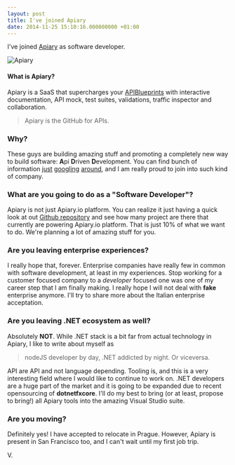 ```yaml
---
layout: post
title: I've joined Apiary
date: 2014-11-25 15:10:16.000000000 +01:00
---
```

I've joined [Apiary](https://www.apiary.io) as software developer.

![Apiary](https://trello-attachments.s3.amazonaws.com/54746c9ecf320a07c1c6a310/174x54/7e593e9ec7ac9aaf6aab38f35c98056d/logotype-apiary-cb8fa3918bdf3961.png)

#### What is Apiary? 

Apiary is a SaaS that supercharges your [APIBlueprints](http://apiblueprint.org) with interactive documentation, API mock, test suites, validations, traffic inspector and collaboration.

> Apiary is the GitHub for APIs.

### Why?

These guys are building amazing stuff and promoting a completely new way to build software: **A**pi **D**riven **D**evelopment. You can find bunch of information [just](http://www.codegent.com/blog/2013/8/the-value-of-api-driven-development) [googling](http://www.infoq.com/presentations/api-driven-development) [around](https://www.youtube.com/watch?v=ccqGOODoQTg), and I am really proud to join into such kind of company.

### What are you going to do as a "Software Developer"?

Apiary is not just Apiary.io platform. You can realize it just having a quick look at out [Github repository](https://github.com/apiaryio/) and see how many project are there that currently are powering Apiary.io platform. That is just 10% of what we want to do. We're planning a lot of amazing stuff for you.

### Are you leaving enterprise experiences?

I really hope that, forever. Enterprise companies have really few in common with software development, at least in my experiences. Stop working for a customer focused company to a _developer_ focused one was one of my career step that I am finally making. I really hope I will not deal with **fake** enterprise anymore. I'll try to share more about the Italian enterprise acceptation.

### Are you leaving .NET ecosystem as well?

Absolutely **NOT**. While .NET stack is a bit far from actual technology in Apiary, I like to write about myself as
> nodeJS developer by day, .NET addicted by night. Or viceversa.

API are API and not language depending. Tooling is, and this is a very interesting field where I would like to continue to work on. .NET developers are a huge part of the market and it is going to be expanded due to recent opensourcing of **dotnetfxcore**. I'll do my best to bring (or at least, propose to bring!) all Apiary tools into the amazing Visual Studio suite.

### Are you moving?

Definitely yes! I have accepted to relocate in Prague. However, Apiary is present in San Francisco too, and I can't wait until my first job trip.

V.
